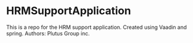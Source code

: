 # HRMSupportApplication
This is a repo for the HRM support application.
Created using Vaadin and spring.
Authors: Plutus Group inc.
